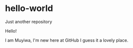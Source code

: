 # hello-world
Just another repository

Hello!

I am Muyiwa, I'm new here at GitHub
I guess it a lovely place.
